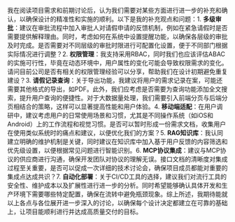 我在阅读项目需求和前期讨论后，认为我们需要对某些方面进行进一步的补充和确认，以确保设计的精准性和实施的顺利。以下是我的补充观点和问题：1. **多级审批**：建议在审批流程中加入审批人对请假申请的反馈机制，例如在紧急请假时是否需要提供解释理由。同时，考虑如何在系统中设置提醒功能，以确保各层级的审批及时完成。是否需要对不同层级的审批时限进行可配置化设置，便于不同部门根据实际情况进行调整？2. **权限管理**：我支持采用RBAC，同时我们也应该评估ABAC的实施可行性，毕竟在动态环境中，用户属性的变化可能会导致权限需求的变化。请问目前公司是否有相关的权限管理经验可以分享，帮助我们在设计初期避免重复建设？3. **请假记录查询**：关于导出功能，我建议将用户的需求记录在案，可能还需要其他格式的导出，如PDF。此外，我们应考虑是否需要为查询功能添加全文搜索，提升用户查询的便捷性。对于大数据量处理，我们需要引入前端分页与后端分页相结合的策略，这样可以显著提高性能和用户体验。4. **移动端适配**：在用户调研中，建议考虑用户的日常使用场景和习惯，尤其是不同操作系统（如iOS和Android）上的工作流程和视觉习惯。是否可以暂时形成一份需求文档，收集用户在使用类似系统时的痛点和建议，以便优化我们的方案？5. **RAG知识库**：我认同建立明确的维护机制是关键，同时建议在知识库中加入基于用户反馈的内容筛选和优先级设置，以便根据常见问题进行智能识别。6. **MCP协议集成**：建议与MCP协议的供应商进行沟通，确保开发团队对协议的理解无误。接口文档的清晰度对集成过程至关重要，是否可以促成一次详细的技术讨论会，确保项目成员都能对重要的集成点达成共识？7. **自动化部署**：关于CI/CD工具的选择，建议我们对流行工具的安全性、维护成本以及扩展性进行进一步的分析。同时希望能够确认具体开发和生产环境下需要哪些特定配置，确保在流转中避免瓶颈现象。综上所述，我期待能就以上各点与各位展开进一步深入的讨论，以确保每个设计决定都建立在可靠的基础上，让项目能顺利进行并达成高质量交付的目标。
